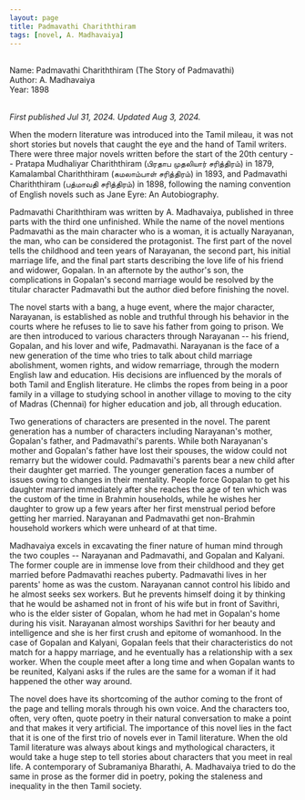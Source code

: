 ```yaml
---
layout: page
title: Padmavathi Chariththiram
tags: [novel, A. Madhavaiya]
---
```


<br>
Name: Padmavathi Chariththiram (The Story of Padmavathi)<br>
Author: A. Madhavaiya<br>
Year: 1898<br>
<br>

_First published Jul 31, 2024. Updated Aug 3, 2024._<br>

When the modern literature was introduced into the Tamil mileau, it was not short stories but novels that caught the eye and the hand of Tamil writers. There were three major novels written before the start of the 20th century -- Pratapa Mudhaliyar Chariththiram (பிரதாப முதலியார் சரித்திரம்) in 1879, Kamalambal Chariththiram (கமலாம்பாள் சரித்திரம்) in 1893, and Padmavathi Chariththiram (பத்மாவதி சரித்திரம்) in 1898, following the naming convention of English novels such as Jane Eyre: An Autobiography.

Padmavathi Chariththiram was written by A. Madhavaiya, published in three parts with the third one unfinished. While the name of the novel mentions Padmavathi as the main character who is a woman, it is actually Narayanan, the man, who can be considered the protagonist. The first part of the novel tells the childhood and teen years of Narayanan, the second part, his initial marriage life, and the final part starts describing the love life of his friend and widower, Gopalan. In an afternote by the author's son, the complications in Gopalan's second marriage would be resolved by the titular character Padmavathi but the author died before finishing the novel.

The novel starts with a bang, a huge event, where the major character, Narayanan, is established as noble and truthful through his behavior in the courts where he refuses to lie to save his father from going to prison. We are then introduced to various characters through Narayanan -- his friend, Gopalan, and his lover and wife, Padmavathi. Narayanan is the face of a new generation of the time who tries to talk about child marriage abolishment, women rights, and widow remarriage, through the modern English law and education. His decisions are influenced by the morals of both Tamil and English literature. He climbs the ropes from being in a poor family in a village to studying school in another village to moving to the city of Madras (Chennai) for higher education and job, all through education.

Two generations of characters are presented in the novel. The parent generation has a number of characters including Narayanan's mother, Gopalan's father, and Padmavathi's parents. While both Narayanan's mother and Gopalan's father have lost their spouses, the widow could not remarry but the widower could. Padmavathi's parents bear a new child after their daughter get married. The younger generation faces a number of issues owing to changes in their mentality. People force Gopalan to get his daughter married immediately after she reaches the age of ten which was the custom of the time in Brahmin households, while he wishes her daughter to grow up a few years after her first menstrual period before getting her married. Narayanan and Padmavathi get non-Brahmin household workers which were unheard of at that time.  

Madhavaiya excels in excavating the finer nature of human mind through the two couples -- Narayanan and Padmavathi, and Gopalan and Kalyani. The former couple are in immense love from their childhood and they get married before Padmavathi reaches puberty. Padmavathi lives in her parents' home as was the custom. Narayanan cannot control his libido and he almost seeks sex workers. But he prevents himself doing it by thinking that he would be ashamed not in front of his wife but in front of Savithri, who is the elder sister of Gopalan, whom he had met in Gopalan's home during his visit. Narayanan almost worships Savithri for her beauty and intelligence and she is her first crush and epitome of womanhood. In the case of Gopalan and Kalyani, Gopalan feels that their characteristics do not match for a happy marriage, and he eventually has a relationship with a sex worker. When the couple meet after a long time and when Gopalan wants to be reunited, Kalyani asks if the rules are the same for a woman if it had happened the other way around. 

The novel does have its shortcoming of the author coming to the front of the page and telling morals through his own voice. And the characters too, often, very often, quote poetry in their natural conversation to make a point and that makes it very artificial. The importance of this novel lies in the fact that it is one of the first trio of novels ever in Tamil literature. When the old Tamil literature was always about kings and mythological characters, it would take a huge step to tell stories about characters that you meet in real life. A contemporary of Subramaniya Bharathi, A. Madhavaiya tried to do the same in prose as the former did in poetry, poking the staleness and inequality in the then Tamil society. 
